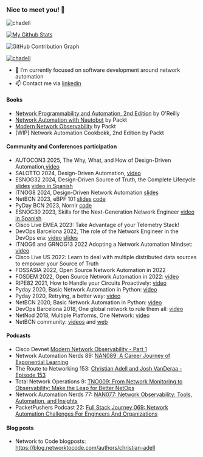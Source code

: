 ### Nice to meet you! 👋

<p align="left"> <img src="https://komarev.com/ghpvc/?username=beholdenkey&label=Profile%20views&color=0e75b6&style=flat" alt="chadell" /> </p>

[![My Github Stats](https://github-readme-stats.vercel.app/api?username=chadell&count_private=true&show_icons=true&include_all_commits=true&theme=vision-friendly-dark)](https://github.com/anuraghazra/github-readme-stats)

![GitHub Contribution Graph](https://activity-graph.herokuapp.com/graph?username=chadell&theme=github)


<p align="left"> <a href="https://github.com/ryo-ma/github-profile-trophy"><img src="https://github-profile-trophy.vercel.app/?username=chadell" alt="chadell" /></a> </p>

- 🔭 I’m currently focused on software development around network automation
- 📫 Contact me via [linkedin](https://www.linkedin.com/in/christianadell/)



#### Books

- [Network Programmability and Automation, 2nd Edition](https://learning.oreilly.com/library/view/network-programmability-and/9781098110826/) by O'Reilly
- [Network Automation with Nautobot](https://www.amazon.com/Network-Automation-Nautobot-data-driven-networking/dp/1837637865) by Packt
- [Modern Network Observability](https://www.amazon.com/Modern-Network-Observability-hands-open-source/dp/1835081061) by Packt
- [WIP] Network Automation Cookbokk, 2nd Edition by Packt

#### Community and Conferences participation

- AUTOCON3 2025, The Why, What, and How of Design-Driven Automation,[video](https://www.youtube.com/watch?v=0sQPqpohEuo)
- SALOTTO 2024, Design-Driven Automation, [video](https://www.youtube.com/watch?v=R3pRalGb9ss)
- ESNOG32 2024, Design-Driven Source of Truth, the Complete Lifecycle [slides](https://esnog.net/gore32/archivos/esnog32-christian_adell-desig_driven_automation.pdf) [video in Spanish](https://www.youtube.com/watch?v=FJa_JJWORE8)
- ITNOG8 2024, Design-Driven Network Automation [slides](https://www.itnog.it/itnog8/files/2--christian-pc-Design-Driven%20SoT%20-%20ITNOG8.pdf)
- NetBCN 2023, eBPF 101 [slides](https://github.com/chadell/ebpf-playground/blob/main/ebpf101.pdf) [code](https://github.com/chadell/ebpf-playground)
- PyDay BCN 2023, Nornir [code](https://github.com/chadell/nornir-playground)
- ESNOG30 2023, Skills for the Next-Generation Network Engineer [video in Spanish](https://www.youtube.com/live/JBllW9xCwuo?si=5HkMVXozBuVkjVAH&t=3718)
- Cisco Live EMEA 2023: Take Advantage of your Telemetry Stack!
- DevOps Barcelona 2022, The role of the Network Engineer in the DevOps era: [video](https://www.youtube.com/watch?v=KTwFQ5qJciQ) [slides](./slides/22_11_04_devops_barcelona.pdf)
- ITNOG6 and GRNOG13 2022 Adopting a Network Automation Mindset: [video](https://diavlos.grnet.gr/room/3152?eventid=12805&vod=11454_session)
- Cisco Live US 2022: Learn to deal with multiple distributed data sources to empower your Source of Truth
- FOSSASIA 2022, Open Source Network Automation in 2022
- FOSDEM 2022, Open Source Network Automation in 2022: [video](http://mirroronet.pl/pub/mirrors/video.fosdem.org/2022/M.misc/misc_network_automation.mp4)
- RIPE82 2021, How to Handle your Circuits Proactively: [video](https://ripe82.ripe.net/archives/video/516/)
- Pyday 2020, Basic Network Automation in Python: [video](https://www.youtube.com/watch?v=Se3FmYvn6sM)
- Pyday 2020, Retrying, a better way: [video](https://www.youtube.com/watch?v=kwa58dEhPNY)
- NetBCN 2020, Basic Network Automation in Python: [video](https://www.youtube.com/watch?v=aYsaAluW2BQ)
- DevOps Barcelona 2018, One global network to rule them all: [video](https://www.youtube.com/watch?v=PWKEmmsL--Y)
- NetNod 2018, Multiple Platforms, One Network: [video](https://www.youtube.com/watch?v=TMKG8dww9Fc)
- NetBCN community: [videos](https://www.youtube.com/channel/UCIQmXh7HgpjVIlSwbkODS_A) and [web](https://www.netbcn.cat/)

#### Podcasts

- Cisco Devnet [Modern Network Observability - Part 1](https://www.youtube.com/watch?v=GFETzK1Ji68)
- Network Automation Nerds 89: [NAN089: A Career Journey of Exponential Learning](https://packetpushers.net/podcasts/network-automation-nerds/nan089-a-career-journey-of-exponential-learning/)
- The Route to Networking 153: [Christian Adell and Josh VanDeraa - Episode 153](https://www.hamilton-barnes.com/resources/podcast/christian-adell-and-josh-vanderaa---episode-153/)
- Total Network Operations 9: [TNO009: From Network Monitoring to Observability: Make the Leap for Better NetOps](https://packetpushers.net/podcasts/total-network-operations/tno009-from-network-monitoring-to-observability-make-the-leap-for-better-netops/)
- Network Automation Nerds 77: [NAN077: Network Observability: Tools, Automation, and Insights](https://packetpushers.net/podcasts/network-automation-nerds/nan077-network-observability-tools-automation-and-insights/)
- PacketPushers Podcast 22: [Full Stack Journey 069: Network Automation Challenges For Engineers And Organizations](https://packetpushers.net/podcast/full-stack-journey-069-network-automation-challenges-for-engineers-and-organizations)
  
#### Blog posts

- Network to Code blogposts: https://blog.networktocode.com/authors/christian-adell

